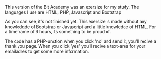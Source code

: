This version of the Bit Academy was an exersize for my study. The languages I use are HTML, PHP, Javascript and Bootstrap

As you can see, it's not finished yet. This exersize is made without any knowledgde of Bootstrap or Javascript and a little knowledge of HTML. For a timeframe of 6 hours, its something to be proud of.

The code has a PHP-unction when you click 'no' and send it, you'll recive a thank you page. When you click 'yes' you'll recive a text-area for your emailadres to get some more information. 
